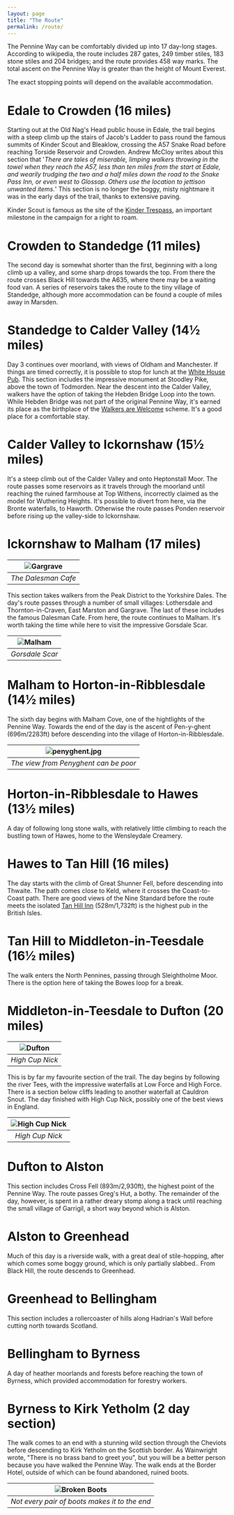 ```yaml
---
layout: page
title: "The Route"
permalink: /route/
---
```

The Pennine Way can be comfortably divided up into 17 day-long stages. According to wikipedia, the route includes 287 gates, 249 timber stiles, 183 stone stiles and 204 bridges; and the route provides 458 way marks. The total ascent on the Pennine Way is greater than the height of Mount Everest.

The exact stopping points will depend on the available accommodation.

# Edale to Crowden (16 miles)
Starting out at the Old Nag's Head public house in Edale, the trail begins with a steep climb up the stairs of Jacob's Ladder to pass round the famous summits of Kinder Scout and Bleaklow, crossing the A57 Snake Road before reaching Torside Reservoir and Crowden. Andrew McCloy writes about this section that '*There are tales of miserable, limping walkers throwing in the towel when they reach the A57, less than ten miles from the start at Edale, and wearily trudging the two and a half miles down the road to the Snake Pass Inn, or even west to Glossop. Others use the location to jettison unwanted items.*' This section is no longer the boggy, misty nightmare it was in the early days of the trail, thanks to extensive paving. 

Kinder Scout is famous as the site of the [Kinder Trespass](https://en.wikipedia.org/wiki/Mass_trespass_of_Kinder_Scout), an important milestone in the campaign for a right to roam. 

# Crowden to Standedge (11 miles)
The second day is somewhat shorter than the first, beginning with a long climb up a valley, and some sharp drops towards the top. From there the route crosses Black Hill towards the A635, where there may be a waiting food van. A series of reservoirs takes the route to the tiny village of Standedge, although more accommodation can be found a couple of miles away in Marsden.

# Standedge to Calder Valley (14½ miles)
Day 3 continues over moorland, with views of Oldham and Manchester. If things are timed correctly, it is possible to stop for lunch at the [White House Pub](https://thewhitehousepub.co.uk/). This section includes the impressive monument at Stoodley Pike, above the town of Todmorden. Near the descent into the Calder Valley, walkers have the option of taking the Hebden Bridge Loop into the town. While Hebden Bridge was not part of the original Pennine Way, it's earned its place as the birthplace of the [Walkers are Welcome](https://walkersarewelcome.org.uk/) scheme. It's a good place for a comfortable stay.

# Calder Valley to Ickornshaw (15½ miles)
It's a steep climb out of the Calder Valley and onto Heptonstall Moor. The route passes some reservoirs as it travels through the moorland until reaching the ruined farmhouse at Top Withens, incorrectly claimed as the model for Wuthering Heights. It's possible to divert from here, via the Bronte waterfalls, to Haworth. Otherwise the route passes Ponden reservoir before rising up the valley-side to Ickornshaw.

# Ickornshaw to Malham (17 miles)

| ![Gargrave](/assets/gargrave.jpg) |
|:--:| 
| *The Dalesman Cafe* |

This section takes walkers from the Peak District to the Yorkshire Dales. The day's route passes through a number of small villages: Lothersdale and Thornton-in-Craven, East Marston and Gargrave. The last of these includes the famous Dalesman Cafe. From here, the route continues to Malham. It's worth taking the time while here to visit the impressive Gorsdale Scar. 

| ![Malham](/assets/malham.jpg) |
|:--:| 
| *Gorsdale Scar* |

# Malham to Horton-in-Ribblesdale (14½ miles)
The sixth day begins with Malham Cove, one of the hightlights of the Pennine Way. Towards the end of the day is the ascent of Pen-y-ghent (696m/2283ft) before descending into the village of Horton-in-Ribblesdale.

| ![penyghent.jpg](/assets/penyghent.jpg) | 
|:--:| 
| *The view from Penyghent can be poor* |

# Horton-in-Ribblesdale to Hawes (13½ miles)
A day of following long stone walls, with relatively little climbing to reach the bustling town of Hawes, home to the Wensleydale Creamery.
 
# Hawes to Tan Hill (16 miles)
The day starts with the climb of Great Shunner Fell, before descending into Thwaite. The path comes close to Keld, where it crosses the Coast-to-Coast path. There are good views of the Nine Standard before the route meets the isolated [Tan Hill Inn](https://www.tanhillinn.com/) (528m/1,732ft) is the highest pub in the British Isles.

# Tan Hill to Middleton-in-Teesdale (16½ miles)
The walk enters the North Pennines, passing through Sleightholme Moor. There is the option here of taking the Bowes loop for a break.

# Middleton-in-Teesdale to Dufton (20 miles)

| ![Dufton](/assets/dufton2.jpg) |
|:--:| 
| *High Cup Nick* |

This is by far my favourite section of the trail. The day begins by following the river Tees, with the impressive waterfalls at Low Force and High Force. There is a section below cliffs leading to another waterfall at Cauldron Snout. The day finished with High Cup Nick, possibly one of the best views in England. 

| ![High Cup Nick](/assets/highcupnick.jpg) |
|:--:| 
| *High Cup Nick* |

# Dufton to Alston
This section includes Cross Fell (893m/2,930ft), the highest point of the Pennine Way. The route passes Greg's Hut, a bothy. The remainder of the day, however, is spent in a rather dreary stomp along a track until reaching the small village of Garrigil, a short way beyond which is Alston.

# Alston to Greenhead
Much of this day is a riverside walk, with a great deal of stile-hopping, after which comes some boggy ground, which is only partially slabbed.. From Black Hill, the route descends to Greenhead. 

# Greenhead to Bellingham
This section includes a rollercoaster of hills along Hadrian's Wall before cutting north towards Scotland.

# Bellingham to Byrness
A day of heather moorlands and forests before reaching the town of Byrness, which provided accommodation for forestry workers.

# Byrness to Kirk Yetholm (2 day section)
The walk comes to an end with a stunning wild section through the Cheviots before descending to Kirk Yetholm on the Scottish border. As Wainwright wrote, "There is no brass band to greet you", but you will be a better person because you have walked the Pennine Way.  The walk ends at the Border Hotel, outside of which can be found abandoned, ruined boots.

| ![Broken Boots](/assets/brokenboots.jpg) |
|:--:| 
| *Not every pair of boots makes it to the end* |

